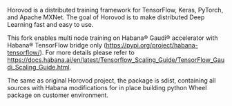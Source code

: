 Horovod is a distributed training framework for TensorFlow, Keras, PyTorch, and Apache MXNet. The goal of Horovod is to
make distributed Deep Learning fast and easy to use.

This fork enables multi node training on Habana® Gaudi® accelerator with Habana®
TensorFlow bridge only (https://pypi.org/project/habana-tensorflow/).  For more details please refer to
https://docs.habana.ai/en/latest/Tensorflow_Scaling_Guide/TensorFlow_Gaudi_Scaling_Guide.html.

The same as original Horovod project, the package is sdist, containing all sources with Habana modifications for
in place building python Wheel package on customer environment.
